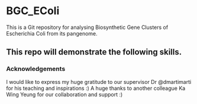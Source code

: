 # BGC_EColi
This is a Git repository for analysing Biosynthetic Gene Clusters of Escherichia Coli from its pangenome.



  
## This repo will demonstrate the following skills.


### Acknowledgements
I would like to express my huge gratitude to our supervisor Dr @dmartimarti for his teaching and inspirations :)
A huge thanks to another colleague Ka Wing Yeung for our collaboration and support :)
